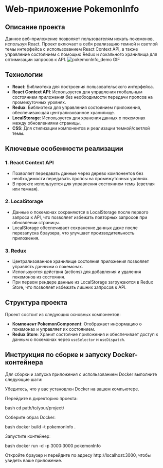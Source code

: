 # Web-приложение PokemonInfo

## Описание проекта
Данное веб-приложение позволяет пользователям искать покемонов, используя React. Проект включает в себя реализацию темной и светлой темы интерфейса с использованием React Context API, а также управление состоянием с помощью Redux и локального хранилища для оптимизации запросов к API.
![pokemonInfo_demo GIF](/images/pokemonInfo_demo.gif)

## Технологии

- **React**: Библиотека для построения пользовательского интерфейса.
- **React Context API**: Используется для управления глобальным состоянием приложения без необходимости передачи пропсов на промежуточных уровнях.
- **Redux**: Библиотека для управления состоянием приложения, обеспечивающая централизованное хранилище.
- **LocalStorage**: Используется для хранения данных о покемонах между обновлениями страницы.
- **CSS**: Для стилизации компонентов и реализации темной/светлой темы.

## Ключевые особенности реализации

### 1. React Context API
- Позволяет передавать данные через дерево компонентов без необходимости передавать пропсы на промежуточных уровнях.
- В проекте используется для управления состоянием темы (светлая или темная).

### 2. LocalStorage
- Данные о покемонах сохраняются в LocalStorage после первого запроса к API, что позволяет избежать повторных запросов при обновлении страницы.
- LocalStorage обеспечивает сохранение данных даже после перезапуска браузера, что улучшает производительность приложения.

### 3. Redux
- Централизованное хранилище состояния приложения позволяет управлять данными о покемонах.
- Используются действия (actions) для добавления и удаления покемонов из состояния.
- При первом рендере данные из LocalStorage загружаются в Redux Store, что позволяет избежать лишних запросов к API.

## Структура проекта

Проект состоит из следующих основных компонентов:

- **Компонент PokemonComponent**: Отображает информацию о покемонах и управляет их состоянием.
- **Redux Store**: Хранит состояние приложения и обеспечивает доступ к данным о покемонах через `useSelector` и `useDispatch`.

## Инструкция по сборке и запуску Docker-контейнера
Для сборки и запуска приложения с использованием Docker выполните следующие шаги:

Убедитесь, что у вас установлен Docker на вашем компьютере.

Перейдите в директорию проекта:

bash
cd path/to/your/project/

Соберите образ Docker:

bash
docker build -t pokemonInfo .

Запустите контейнер:

bash
docker run -d -p 3000:3000 pokemonInfo

Откройте браузер и перейдите по адресу http://localhost:3000, чтобы увидеть ваше приложение.
